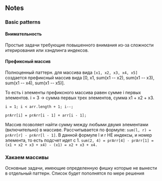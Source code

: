 ## Notes
### Basic patterns
#### Внимательность
Простые задачи требующие повышенного внимания из-за сложности итерирования или хэндлинга индексов.
#### Префиксный массив
Полноценный паттерн. для массива вида `[x1, x2, x3, x4, x5]` создается префиксный
массив вида [0, x1, sum(x1 -- x2), sum(x1 -- x3), sum(x1 -- x4), sum(x1 -- x5)]. 

То есть i элементы префиксного массива равен сумме i первых элементов. i = 3 -> сумма первых трех элементов,
сумма x1 + x2 + x3. 

`i = 1; i < arr.length + 1; i--;`

`prArr[i] = prArr[i - 1] + arr[i - 1];`

Массив позволяет найти сумму между любыми двумя элементами (включительно) в массиве. Рассчитывается по формуле:
`sum(l, r) = prArr[r] - prArr[l - 1]`. В данной формуле l и r НЕ индексы, и номер элемента, то есть подсчет идет с 1.
`sum(2, 4) = prArr[4] - prArr[1] = (x1 + x2 + x3 + x4) - (x1) = x2 + x3 + x4.`
### Хакаем массивы
Основные задачи, имеющие определенную фишку которые не вынести в отдельный паттерн. 
Список будет пополнятся по мере решения